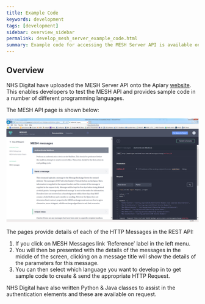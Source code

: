 ```yaml
---
title: Example Code
keywords: development
tags: [development]
sidebar: overview_sidebar
permalink: develop_mesh_server_example_code.html
summary: Example code for accessing the MESH Server API is available on Apiary.
---
```


## Overview ##

NHS Digital have uploaded the MESH Server API onto the Apiary [website](http://docs.meshapi.apiary.io/). This enables developers to test the MESH API and provides sample code in a number of different programming languages.

The MESH API page is shown below:

![MESH API Apiary](images/develop/mesh_api_examples_on_apiary.png)

The pages provide details of each of the HTTP Messages in the REST API:

1. If you click on MESH Messages link ‘Reference’ label in the left menu. 
2. You will then be presented with the details of the messages in the middle of the screen, clicking on a message title will show the details of the parameters for this message.
3. You can then select which language you want to develop in to get sample code to create & send the appropriate HTTP Request.

NHS Digital have also written Python & Java classes to assist in the authentication elements and these are available on request.

